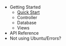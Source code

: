- Getting Started
  - [Quick Start](quick_start/README.md)
  - Controller
  - Database
  - Views
- API Reference
- Not using Ubuntu/Errors?
